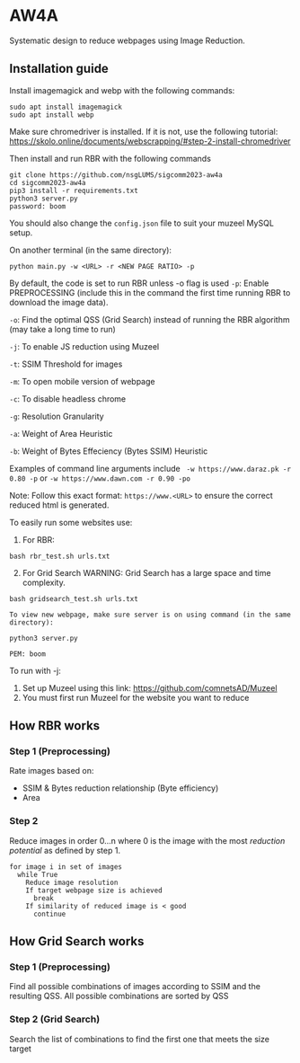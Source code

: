 # AW4A
Systematic design to reduce webpages using Image Reduction.

## Installation guide
Install imagemagick and webp with the following commands:
```
sudo apt install imagemagick
sudo apt install webp
```
Make sure chromedriver is installed. If it is not, use the following tutorial: https://skolo.online/documents/webscrapping/#step-2-install-chromedriver

Then install and run RBR with the following commands
```
git clone https://github.com/nsgLUMS/sigcomm2023-aw4a
cd sigcomm2023-aw4a
pip3 install -r requirements.txt
python3 server.py
password: boom
```
You should also change the ```config.json``` file to suit your muzeel MySQL setup.

On another terminal (in the same directory):
```
python main.py -w <URL> -r <NEW PAGE RATIO> -p

```
By default, the code is set to run RBR unless -o flag is used
```-p```: Enable PREPROCESSING (include this in the command the first time running RBR to download the image data).

```-o```: Find the optimal QSS (Grid Search) instead of running the RBR algorithm (may take a long time to run)

```-j```: To enable JS reduction using Muzeel

```-t```: SSIM Threshold for images

```-m```: To open mobile version of webpage

```-c```: To disable headless chrome

```-g```: Resolution Granularity

```-a```: Weight of Area Heuristic

```-b```: Weight of Bytes Effeciency (Bytes SSIM) Heuristic

Examples of command line arguments include ``` -w https://www.daraz.pk -r 0.80 -p``` or ```-w https://www.dawn.com -r 0.90 -po```

Note: Follow this exact format: ```https://www.<URL>``` to ensure the correct reduced html is generated.

To easily run some websites use:
1. For RBR:
```
bash rbr_test.sh urls.txt
```
2. For Grid Search
WARNING: Grid Search has a large space and time complexity.
```
bash gridsearch_test.sh urls.txt
```

```
To view new webpage, make sure server is on using command (in the same directory):

python3 server.py

PEM: boom
```

To run with -j:
1. Set up Muzeel using this link: https://github.com/comnetsAD/Muzeel
2. You must first run Muzeel for the website you want to reduce

## How RBR works
### Step 1 (Preprocessing)
Rate images based on:
- SSIM & Bytes reduction relationship (Byte efficiency)
- Area

### Step 2
Reduce images in order 0...n where 0 is the image with the most _reduction potential_ as defined by step 1.

```
for image i in set of images
  while True
    Reduce image resolution
    If target webpage size is achieved
      break
    If similarity of reduced image is < good
      continue
```

## How Grid Search works
### Step 1 (Preprocessing)
Find all possible combinations of images according to SSIM and the resulting QSS.
All possible combinations are sorted by QSS

### Step 2 (Grid Search)
Search the list of combinations to find the first one that meets the size target
